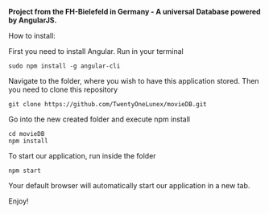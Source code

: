 **Project from the FH-Bielefeld in Germany - A universal Database powered by AngularJS.**

How to install:

First you need to install Angular. Run in your terminal
```
sudo npm install -g angular-cli
```

Navigate to the folder, where you wish to have this application stored. Then you need to clone this repository
```
git clone https://github.com/TwentyOneLunex/movieDB.git
```

Go into the new created folder and execute npm install
```
cd movieDB
npm install
```

To start our application, run inside the folder
```
npm start
```

Your default browser will automatically start our application in a new tab.

Enjoy!
